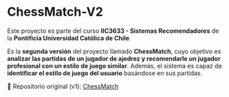 # ChessMatch-V2
Este proyecto es parte del curso **IIC3633 - Sistemas Recomendadores** de la **Pontificia Universidad Católica de Chile**.

Es la **segunda versión** del proyecto llamado **ChessMatch**, cuyo objetivo es **analizar las partidas de un jugador de ajedrez y recomendarle un jugador profesional con un estilo de juego similar**. Además, el sistema es capaz de **identificar el estilo de juego del usuario** basándose en sus partidas.

🔗 Repositorio original (v1): [ChessMatch](https://github.com/212113114/ChessMatch)
